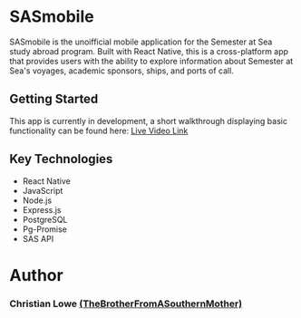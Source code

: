 # SASmobile

<p> SASmobile is the unoifficial mobile application for the Semester at Sea study abroad program. Built with React Native, this is a cross-platform app that provides users with the ability to explore information about Semester at Sea's voyages, academic sponsors, ships, and ports of call. </p>


## Getting Started
<p> This app is currently in development, a short walkthrough displaying basic functionality can be found here: <a href="https://www.dropbox.com/s/63hwshvca5f4qvr/slack_for_ios_upload.mov?dl=0"> Live Video Link </a> </p>



## Key Technologies
 * React Native
 * JavaScript
 * Node.js
 * Express.js
 * PostgreSQL
 * Pg-Promise
 * SAS API
 
 
 # Author
  ### Christian Lowe <a href="https://github.com/TheBrotherFromASouthernMother">(TheBrotherFromASouthernMother)</a>
